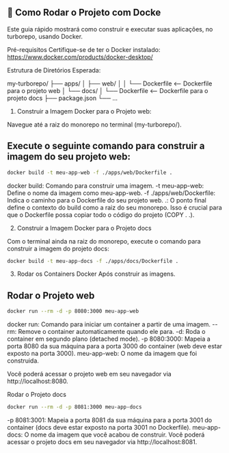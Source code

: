 ## 🐳 Como Rodar o Projeto com Docke

Este guia rápido mostrará como construir e executar suas aplicações, no turborepo, usando Docker.

Pré-requisitos
Certifique-se de ter o Docker instalado: https://www.docker.com/products/docker-desktop/

Estrutura de Diretórios Esperada:

my-turborepo/
├── apps/
│   ├── web/
│   │   └── Dockerfile  <-- Dockerfile para o projeto web
│   └── docs/
│       └── Dockerfile  <-- Dockerfile para o projeto docs
├── package.json
└── ...

1. Construir a Imagem Docker para o Projeto web:

Navegue até a raiz do monorepo no terminal (my-turborepo/).

## Execute o seguinte comando para construir a imagem do seu projeto web:

```bash
docker build -t meu-app-web -f ./apps/web/Dockerfile .
```

docker build: Comando para construir uma imagem.
-t meu-app-web: Define o nome da imagem como meu-app-web.
-f ./apps/web/Dockerfile: Indica o caminho para o Dockerfile do seu projeto web.
.: O ponto final define o contexto do build como a raiz do seu monorepo. Isso é crucial para que o Dockerfile possa copiar todo o código do projeto (COPY . .).

2. Construir a Imagem Docker para o Projeto docs

Com o terminal ainda na raiz do monorepo, execute o comando para construir a imagem do projeto docs:

```Bash
docker build -t meu-app-docs -f ./apps/docs/Dockerfile .
```

3. Rodar os Containers Docker
Após construir as imagens.

## Rodar o Projeto web

```Bash
docker run --rm -d -p 8080:3000 meu-app-web
```

docker run: Comando para iniciar um container a partir de uma imagem.
--rm: Remove o container automaticamente quando ele para.
-d: Roda o container em segundo plano (detached mode).
-p 8080:3000: Mapeia a porta 8080 da sua máquina para a porta 3000 do container (web deve estar exposto na porta 3000).
meu-app-web: O nome da imagem que foi construida.

Você poderá acessar o projeto web em seu navegador via http://localhost:8080.

Rodar o Projeto docs

```bash
docker run --rm -d -p 8081:3000 meu-app-docs
```

-p 8081:3001: Mapeia a porta 8081 da sua máquina para a porta 3001 do container (docs deve estar exposto na porta 3001 no Dockerfile).
meu-app-docs: O nome da imagem que você acabou de construir.
Você poderá acessar o projeto docs em seu navegador via http://localhost:8081.
